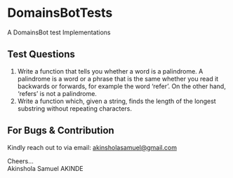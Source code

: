 # DomainsBotTests
A DomainsBot test Implementations

## Test Questions
1. Write a function that tells you whether a word is a palindrome. A palindrome is a word or a phrase that is the same whether you read it backwards or forwards, for example the word ‘refer’. On the other hand, ‘refers’ is not a palindrome.
2. Write a function which, given a string, finds the length of the longest substring without repeating characters.

## For Bugs & Contribution
Kindly reach out to via email: akinsholasamuel@gmail.com


Cheers... <br/>
Akinshola Samuel AKINDE
